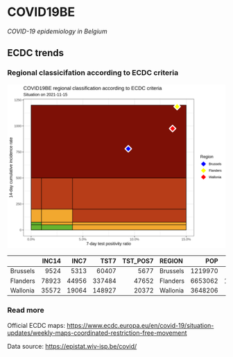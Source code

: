 
# COVID19BE

*COVID-19 epidemiology in Belgium*

## ECDC trends

### Regional classicifation according to ECDC criteria

![](COVID9BE-ecdc-trend.png)

|          | INC14 |  INC7 |   TST7 | TST\_POS7 | REGION   |     POP | INC14\_RT |       PR7 |        GR |
| :------- | ----: | ----: | -----: | --------: | :------- | ------: | --------: | --------: | --------: |
| Brussels |  9524 |  5313 |  60407 |      5677 | Brussels | 1219970 |  780.6749 | 0.0939792 | 0.2616956 |
| Flanders | 78923 | 44956 | 337484 |     47652 | Flanders | 6653062 | 1186.2658 | 0.1411978 | 0.3235199 |
| Wallonia | 35572 | 19064 | 148927 |     20372 | Wallonia | 3648206 |  975.0546 | 0.1367919 | 0.1548340 |

### Read more

Official ECDC maps:
<https://www.ecdc.europa.eu/en/covid-19/situation-updates/weekly-maps-coordinated-restriction-free-movement>

Data source: <https://epistat.wiv-isp.be/covid/>
